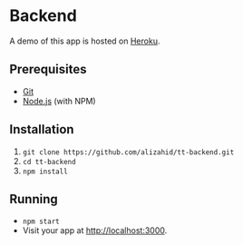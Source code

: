 # Backend

A demo of this app is hosted on [Heroku](https://obscure-retreat-93820.herokuapp.com).

## Prerequisites

- [Git](http://git-scm.com/)
- [Node.js](http://nodejs.org/) (with NPM)

## Installation

1. `git clone https://github.com/alizahid/tt-backend.git`
2. `cd tt-backend`
3. `npm install`

## Running

- `npm start`
- Visit your app at [http://localhost:3000](http://localhost:3000).
